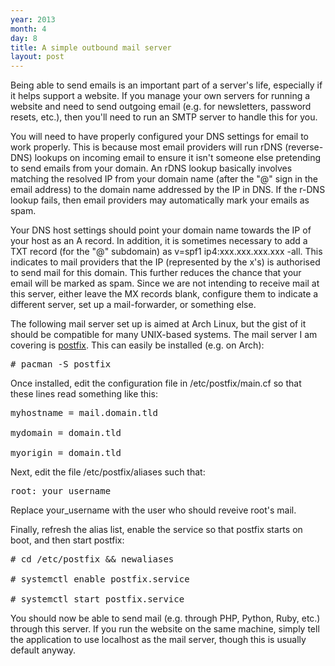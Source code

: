 ```yaml
---
year: 2013
month: 4
day: 8
title: A simple outbound mail server
layout: post
---
```


<p>
Being able to send emails is an important part of a server's life, especially if it helps support a website. If you manage your own servers for running a website and need to send outgoing email (e.g. for newsletters, password resets, etc.), then you'll need to run an SMTP server to handle this for you. 
</p>
<p>
You will need to have properly configured your DNS settings for email to work properly. This is because most email providers will run rDNS (reverse-DNS) lookups on incoming email to ensure it isn't someone else pretending to send emails from your domain. An rDNS lookup basically involves matching the resolved IP from your domain name (after the "@" sign in the email address) to the domain name addressed by the IP in DNS. If the r-DNS lookup fails, then email providers may automatically mark your emails as spam.
</p>
<p>Your DNS host settings should point your domain name towards the IP of your host as an A record. In addition, it is sometimes necessary to add a TXT record (for the "@" subdomain) as <span class="code">v=spf1 ip4:xxx.xxx.xxx.xxx -all</span>. This indicates to mail providers that the IP (represented by the <span class="code">x</span>'s) is authorised to send mail for this domain. This further reduces the chance that your email will be marked as spam. Since we are not intending to receive mail at this server, either leave the MX records blank, configure them to indicate a different server, set up a mail-forwarder, or something else.
</p>
<p>The following mail server set up is aimed at Arch Linux, but the gist of it should be compatible for many UNIX-based systems. The mail server I am covering is <a href="http://www.postfix.org/" target="_blank">postfix</a>. This can easily be installed (e.g. on Arch):</p>
<pre class="shell">
# pacman -S postfix</pre>
<p>Once installed, edit the configuration file in <span class="code">/etc/postfix/main.cf</span> so that these lines read something like this:</p>
<pre class="shell">
myhostname = mail.domain.tld<br />
mydomain = domain.tld<br />
myorigin = domain.tld</pre>
<p>Next, edit the file <span class="code">/etc/postfix/aliases</span> such that:</p>
<pre class="shell">
root: your_username</pre>
<p>Replace <span class="code">your_username</span> with the user who should reveive <span class="code">root</span>'s mail.</p>
<p>Finally, refresh the alias list, enable the service so that postfix starts on boot, and then start postfix:</p>
<pre class="shell">
# cd /etc/postfix && newaliases<br />
# systemctl enable postfix.service<br />
# systemctl start postfix.service</pre>
<p>You should now be able to send mail (e.g. through PHP, Python, Ruby, etc.) through this server. If you run the website on the same machine, simply tell the application to use <span class="code">localhost</span> as the mail server, though this is usually default anyway.</p>
